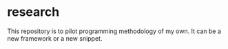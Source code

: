 # research
This repository is to pilot programming methodology of my own. It can be a new framework or a new snippet.
